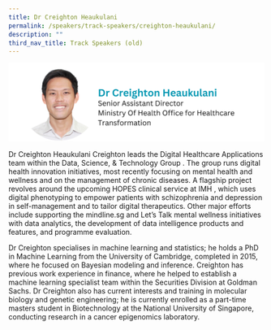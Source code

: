 ```yaml
---
title: Dr Creighton Heaukulani
permalink: /speakers/track-speakers/creighton-heaukulani/
description: ""
third_nav_title: Track Speakers (old)
---
```

<div style="display: flex; flex-wrap: wrap;">
  <div style="flex-basis: 100%; max-width: 100%;">
    <img alt="track speakers 1" src="/images/SpeakersPhoto/creightonheaukulani.png">
  </div>
		</div>
		
Dr Creighton Heaukulani Creighton leads the Digital Healthcare Applications team within the Data, Science, &amp; Technology Group . The group runs digital health innovation initiatives, most recently focusing on mental health and wellness and on the management of chronic diseases. A flagship project revolves around the upcoming HOPES clinical service at IMH , which uses digital phenotyping to empower patients with schizophrenia and depression in self-management and to tailor digital therapeutics. Other major efforts include supporting the mindline.sg and Let’s Talk mental wellness initiatives with data analytics, the development of data intelligence products and features, and programme evaluation.

Dr Creighton specialises in machine learning and statistics; he holds a PhD in Machine Learning from the University of Cambridge, completed in 2015, where he focused on Bayesian modeling and inference. Creighton has previous work experience in finance, where he helped to establish a machine learning specialist team within the Securities Division at Goldman Sachs. Dr Creighton also has current interests and training in molecular biology and genetic engineering; he is currently enrolled as a part-time masters student in Biotechnology at the National University of Singapore, conducting research in a cancer epigenomics laboratory.